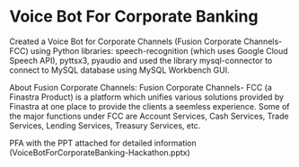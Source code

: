 # Voice Bot For Corporate Banking
Created a Voice Bot for Corporate Channels (Fusion Corporate Channels- FCC) using Python libraries: speech-recognition (which uses Google Cloud Speech API), pyttsx3, pyaudio and used the library mysql-connector to connect to MySQL database using MySQL Workbench GUI.

About Fusion Corporate Channels:
Fusion Corporate Channels- FCC (a Finastra Product) is a platform which unifies various solutions provided by Finastra at one place to provide the clients a seemless experience. Some of the major functions under FCC are Account Services, Cash Services, Trade Services, Lending Services, Treasury Services, etc.

PFA with the PPT attached for detailed information (VoiceBotForCorporateBanking-Hackathon.pptx)
